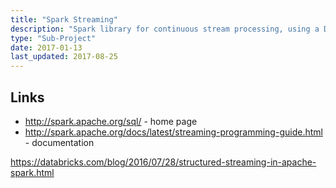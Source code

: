 ```yaml
---
title: "Spark Streaming"
description: "Spark library for continuous stream processing, using a DStream (discretized stream) API.  Uses a micro-batch execution model leveraging core Spark to execute the specified logic against each micro-batch (a DStream is a sequence of Spark RDDs), with the ability to also use other Spark batch operations (including Spark SQL and MLlib) against each micro-batch.  This model also provides fault tolerance through exactly-once processing semantics.  Supports a number of data sources (including HDFS, sockets, Flume, Kafka, Kinesis and messaging buses), as well as functions to maintain state and to execute windowed operations. First introduced in Spark 0.7, with a production release as part of Spark 0.9, however development appears to be largely stopped following the introduction of Structured Streaming in Spark 2.0"
type: "Sub-Project"
date: 2017-01-13
last_updated: 2017-08-25
---
```

## Links

* <http://spark.apache.org/sql/> - home page
* <http://spark.apache.org/docs/latest/streaming-programming-guide.html> - documentation

https://databricks.com/blog/2016/07/28/structured-streaming-in-apache-spark.html